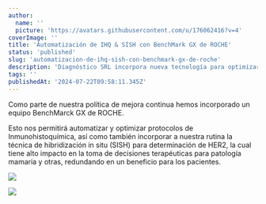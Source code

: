 ```yaml
---
author:
  name: ''
  picture: 'https://avatars.githubusercontent.com/u/176062416?v=4'
coverImage: ''
title: 'Automatización de IHQ & SISH con BenchMark GX de ROCHE'
status: 'published'
slug: 'automatizacion-de-ihq-sish-con-benchmark-gx-de-roche'
description: 'Diagnóstico SRL incorpora nueva tecnología para optimizar protocolos de Inmunohistoquímica y técnicas de hibridización in situ.'
tags: ''
publishedAt: '2024-07-22T09:58:11.345Z'
---
```


Como parte de nuestra política de mejora continua hemos incorporado un equipo BenchMarck GX de ROCHE.

Esto nos permitirá automatizar y optimizar protocolos de Inmunohistoquímica, así como también incorporar a nuestra rutina la técnica de hibridización in situ (SISH) para determinación de HER2, la cual tiene alto impacto en la toma de decisiones terapéuticas para patología mamaria y otras, redundando en un beneficio para los pacientes.

![](/images/7e55d5e5-e0f1-4b30-851f-a666c03be6a5-cwNj.jpg)

![](/images/4df7e488-ab51-489b-ac57-51c3c0f79660-EyMj.jpg)
